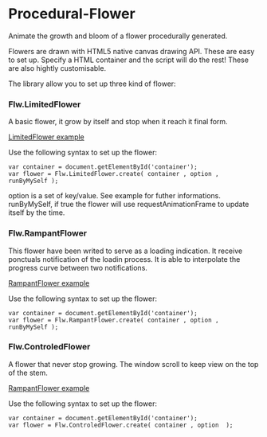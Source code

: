 Procedural-Flower
=================
Animate the growth and bloom of a flower procedurally generated.



Flowers are drawn with HTML5 native canvas drawing API. These are easy to set up. Specify a HTML container and the script will do the rest! These are also hightly customisable.

The library allow you to set up three kind of flower:


### Flw.LimitedFlower

A basic flower, it grow by itself and stop when it reach it final form.

[LimitedFlower example](http://platane.github.com/Procedural-Flower/examples/LimitedFlower.html)

Use the following syntax to set up the flower:
```
var container = document.getElementById('container');
var flower = Flw.LimitedFlower.create( container , option , runByMySelf );
```

option is a set of key/value. See example for futher informations.
runByMySelf, if true the flower will use requestAnimationFrame to update itself by the time.


### Flw.RampantFlower

This flower have been writed to serve as a loading indication. It receive ponctuals notification of the loadin process. It is able to interpolate the progress curve between two notifications. 

[RampantFlower example](http://platane.github.com/Procedural-Flower/examples/RampantFlower.html)

Use the following syntax to set up the flower:
```
var container = document.getElementById('container');
var flower = Flw.RampantFlower.create( container , option , runByMySelf );
```

### Flw.ControledFlower

A flower that never stop growing. The window scroll to keep view on the top of the stem.

[RampantFlower example](http://platane.github.com/Procedural-Flower/examples/ControledFlower.html)

Use the following syntax to set up the flower:
```
var container = document.getElementById('container');
var flower = Flw.ControledFlower.create( container , option  );
```

